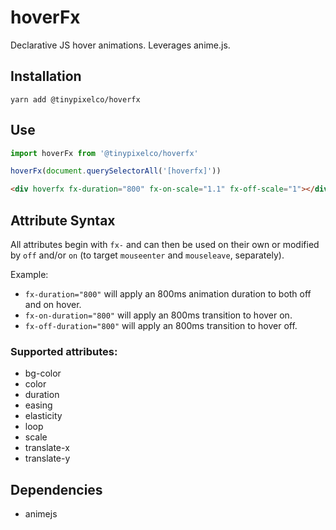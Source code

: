 # hoverFx

Declarative JS hover animations. Leverages anime.js.

## Installation

`yarn add @tinypixelco/hoverfx`

## Use

```js
import hoverFx from '@tinypixelco/hoverfx'

hoverFx(document.querySelectorAll('[hoverfx]'))
```

```html
<div hoverfx fx-duration="800" fx-on-scale="1.1" fx-off-scale="1"></div>
```

## Attribute Syntax

All attributes begin with `fx-` and can then be used on their own or modified by `off` and/or `on` (to target `mouseenter` and `mouseleave`, separately).

Example:

- `fx-duration="800"` will apply an 800ms animation duration to both off and on hover.
- `fx-on-duration="800"` will apply an 800ms transition to hover on.
- `fx-off-duration="800"` will apply an 800ms transition to hover off.

### Supported attributes:

- bg-color
- color
- duration
- easing
- elasticity
- loop
- scale
- translate-x
- translate-y

## Dependencies

- animejs
